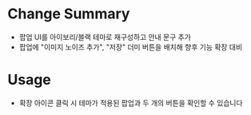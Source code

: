# Change Summary
- 팝업 UI를 아이보리/블랙 테마로 재구성하고 안내 문구 추가
- 팝업에 "이미지 노이즈 추가", "저장" 더미 버튼을 배치해 향후 기능 확장 대비

# Usage
- 확장 아이콘 클릭 시 테마가 적용된 팝업과 두 개의 버튼을 확인할 수 있습니다
